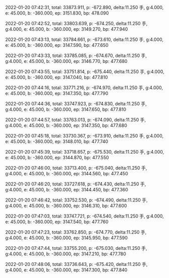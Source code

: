 2022-01-20 07:42:31, total: 33873.911, p: -672.890, delta:11.250 手, g:4.000, e: 45.000, b: -360.000, ep: 3151.830, bp: 478.090

2022-01-20 07:42:52, total: 33803.639, p: -674.250, delta:11.250 手, g:4.000, e: 45.000, b: -360.000, ep: 3149.270, bp: 477.940

2022-01-20 07:43:13, total: 33784.661, p: -673.610, delta:11.250 手, g:4.000, e: 45.000, b: -360.000, ep: 3147.590, bp: 477.650

2022-01-20 07:43:33, total: 33785.085, p: -674.670, delta:11.250 手, g:4.000, e: 45.000, b: -360.000, ep: 3146.770, bp: 477.680

2022-01-20 07:43:55, total: 33751.814, p: -675.440, delta:11.250 手, g:4.000, e: 45.000, b: -360.000, ep: 3147.040, bp: 477.810

2022-01-20 07:44:16, total: 33771.216, p: -674.970, delta:11.250 手, g:4.000, e: 45.000, b: -360.000, ep: 3147.350, bp: 477.790

2022-01-20 07:44:36, total: 33747.923, p: -674.830, delta:11.250 手, g:4.000, e: 45.000, b: -360.000, ep: 3147.650, bp: 477.810

2022-01-20 07:44:57, total: 33763.013, p: -674.090, delta:11.250 手, g:4.000, e: 45.000, b: -360.000, ep: 3147.350, bp: 477.680

2022-01-20 07:45:18, total: 33730.367, p: -673.910, delta:11.250 手, g:4.000, e: 45.000, b: -360.000, ep: 3148.010, bp: 477.740

2022-01-20 07:45:39, total: 33718.657, p: -675.530, delta:11.250 手, g:4.000, e: 45.000, b: -360.000, ep: 3144.870, bp: 477.550

2022-01-20 07:46:00, total: 33713.400, p: -675.040, delta:11.250 手, g:4.000, e: 45.000, b: -360.000, ep: 3144.560, bp: 477.450

2022-01-20 07:46:20, total: 33727.618, p: -674.430, delta:11.250 手, g:4.000, e: 45.000, b: -360.000, ep: 3144.450, bp: 477.360

2022-01-20 07:46:42, total: 33752.530, p: -674.490, delta:11.250 手, g:4.000, e: 45.000, b: -360.000, ep: 3146.310, bp: 477.600

2022-01-20 07:47:03, total: 33747.721, p: -674.540, delta:11.250 手, g:4.000, e: 45.000, b: -360.000, ep: 3147.540, bp: 477.760

2022-01-20 07:47:23, total: 33762.850, p: -674.770, delta:11.250 手, g:4.000, e: 45.000, b: -360.000, ep: 3145.950, bp: 477.590

2022-01-20 07:47:44, total: 33755.200, p: -675.030, delta:11.250 手, g:4.000, e: 45.000, b: -360.000, ep: 3147.210, bp: 477.780

2022-01-20 07:48:06, total: 33736.643, p: -675.420, delta:11.250 手, g:4.000, e: 45.000, b: -360.000, ep: 3147.300, bp: 477.840